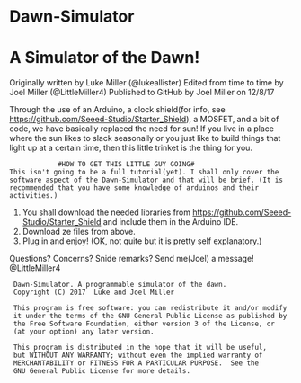 # Dawn-Simulator
# A Simulator of the Dawn!

 Originally written by Luke Miller (@lukeallister)
 Edited from time to time by Joel Miller (@LittleMiller4)
 Published to GitHub by Joel Miller on 12/8/17


 Through the use of an Arduino, a clock shield(for info, see https://github.com/Seeed-Studio/Starter_Shield), a MOSFET, and a bit of code, we have basically replaced the need for sun!
 If you live in a place where the sun likes to slack seasonally or you just like to build things that light up at a certain time, then this little trinket is the thing for you.


                #HOW TO GET THIS LITTLE GUY GOING#
    This isn't going to be a full tutorial(yet). I shall only cover the software aspect of the Dawn-Simulator and that will be brief. (It is recommended that you have some knowledge of arduinos and their activities.)

1. You shall download the needed libraries from https://github.com/Seeed-Studio/Starter_Shield and include them in the Arduino IDE.
2. Download ze files from above.
3. Plug in and enjoy! (OK, not quite but it is pretty self explanatory.)

Questions? Concerns? Snide remarks? Send me(Joel) a message! @LittleMiller4



     Dawn-Simulator. A programmable simulator of the dawn.
     Copyright (C) 2017  Luke and Joel Miller

     This program is free software: you can redistribute it and/or modify
     it under the terms of the GNU General Public License as published by
     the Free Software Foundation, either version 3 of the License, or
     (at your option) any later version.

     This program is distributed in the hope that it will be useful,
     but WITHOUT ANY WARRANTY; without even the implied warranty of
     MERCHANTABILITY or FITNESS FOR A PARTICULAR PURPOSE.  See the
     GNU General Public License for more details.
